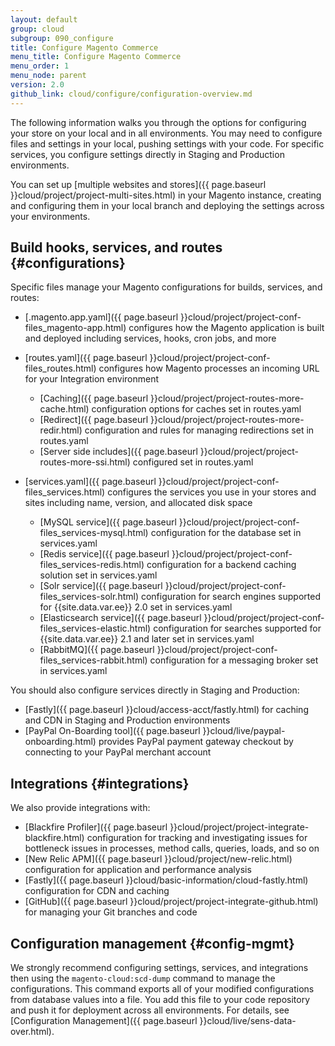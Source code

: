 ```yaml
---
layout: default
group: cloud
subgroup: 090_configure
title: Configure Magento Commerce
menu_title: Configure Magento Commerce
menu_order: 1
menu_node: parent
version: 2.0
github_link: cloud/configure/configuration-overview.md
---
```


The following information walks you through the options for configuring your store on your local and in all environments. You may need to configure files and settings in your local, pushing settings with your code. For specific services, you configure settings directly in Staging and Production environments.

You can set up [multiple websites and stores]({{ page.baseurl }}cloud/project/project-multi-sites.html) in your Magento instance, creating and configuring them in your local branch and deploying the settings across your environments.

## Build hooks, services, and routes {#configurations}
Specific files manage your Magento configurations for builds, services, and routes:

* [.magento.app.yaml]({{ page.baseurl }}cloud/project/project-conf-files_magento-app.html) configures how the Magento application is built and deployed including services, hooks, cron jobs, and more
* [routes.yaml]({{ page.baseurl }}cloud/project/project-conf-files_routes.html) configures how Magento processes an incoming URL for your Integration environment

  * [Caching]({{ page.baseurl }}cloud/project/project-routes-more-cache.html) configuration options for caches set in routes.yaml
  * [Redirect]({{ page.baseurl }}cloud/project/project-routes-more-redir.html) configuration and rules for managing redirections set in routes.yaml
  * [Server side includes]({{ page.baseurl }}cloud/project/project-routes-more-ssi.html) configured set in routes.yaml
* [services.yaml]({{ page.baseurl }}cloud/project/project-conf-files_services.html) configures the services you use in your stores and sites including name, version, and allocated disk space

  * [MySQL service]({{ page.baseurl }}cloud/project/project-conf-files_services-mysql.html) configuration for the database set in services.yaml
  * [Redis service]({{ page.baseurl }}cloud/project/project-conf-files_services-redis.html) configuration for a backend caching solution set in services.yaml
  * [Solr service]({{ page.baseurl }}cloud/project/project-conf-files_services-solr.html) configuration for search engines supported for {{site.data.var.ee}} 2.0 set in services.yaml
  * [Elasticsearch service]({{ page.baseurl }}cloud/project/project-conf-files_services-elastic.html) configuration for searches supported for {{site.data.var.ee}} 2.1 and later set in services.yaml
  * [RabbitMQ]({{ page.baseurl }}cloud/project/project-conf-files_services-rabbit.html) configuration for a messaging broker set in services.yaml

You should also configure services directly in Staging and Production:

* [Fastly]({{ page.baseurl }}cloud/access-acct/fastly.html) for caching and CDN in Staging and Production environments
* [PayPal On-Boarding tool]({{ page.baseurl }}cloud/live/paypal-onboarding.html) provides PayPal payment gateway checkout by connecting to your PayPal merchant account

## Integrations {#integrations}
We also provide integrations with:

* [Blackfire Profiler]({{ page.baseurl }}cloud/project/project-integrate-blackfire.html) configuration for tracking and investigating issues for bottleneck issues in processes, method calls, queries, loads, and so on
* [New Relic APM]({{ page.baseurl }}cloud/project/new-relic.html) configuration for application and performance analysis
* [Fastly]({{ page.baseurl }}cloud/basic-information/cloud-fastly.html) configuration for CDN and caching
* [GitHub]({{ page.baseurl }}cloud/project/project-integrate-github.html) for managing your Git branches and code

## Configuration management {#config-mgmt}
We strongly recommend configuring settings, services, and integrations then using the `magento-cloud:scd-dump` command to manage the configurations. This command exports all of your modified configurations from database values into a file. You add this file to your code repository and push it for deployment across all environments. For details, see [Configuration Management]({{ page.baseurl }}cloud/live/sens-data-over.html).
